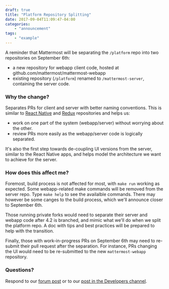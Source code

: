 ```yaml
---
draft: true
title: "Platform Repository Splitting"
date: 2017-09-04T11:09:47-04:00
categories:
    - "announcement"
tags:
    - "example"
---
```


A reminder that Mattermost will be separating the `/platform` repo into two repositories on September 6th:

* a new repository for webapp client code, hosted at github.com/mattermost/mattermost-webapp
* existing repository (`/platform`) renamed to `/mattermost-server`, containing the server code.

### Why the change?
Separates PRs for client and server with better naming conventions. This is similar to [React Native](https://github.com/mattermost/mattermost-mobile) and [Redux](https://github.com/mattermost/mattermost-redux) repositories and helps us:

* work on one part of the system (webapp/server) without worrying about the other.
* review PRs more easily as the webapp/server code is logically separated.

It's also the first step towards de-coupling UI versions from the server, similar to the React Native apps, and helps model the architecture we want to achieve for the server.

### How does this affect me?
Foremost, build process is not affected for most, with `make run` working as expected. Some webapp-related make commands will be removed from the server repo. Type `make help` to see the availalble commands. There may however be some canges to the build process, which we'll announce closer to September 6th.

Those running private forks would need to separate their server and webapp code after 4.2 is branched, and mimic what we'll do when we split the platform repo. A doc with tips and best practices will be prepared to help with the transition.

Finally, those with work-in-progress PRs on September 6th may need to re-submit their pull request after the separation. For instance, PRs changing the UI would need to be re-submitted to the new `mattermost-webapp` repository.

### Questions?
Respond to our [forum post](https://forum.mattermost.org/t/mattermost-separating-platform-into-two-repositories-on-september-6th/3708) or to our [post in the Developers channel](https://community.mattermost.com/core/pl/e9d7rjq993yptryesd5ppe37sa).
